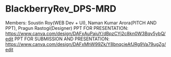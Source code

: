 # BlackberryRev_DPS-MRD
Members: Soustin Roy(WEB Dev + UI), Naman Kumar Arora(PITCH AND PPT), Pragun Rastogi(Designer)
PPT FOR PRESENTATION: https://www.canva.com/design/DAFxAuPaiuY/dBpzCYj2c8kn0W3Bqv5ybQ/edit
PPT FOR SUBMISSION AND PRESENTATION: https://www.canva.com/design/DAFxMhW99Zk/Y8bnqcieAfJRg9Va79ugZg/edit
